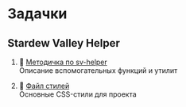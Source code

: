 # Задачки

## Stardew Valley Helper

1. 📄 [Методичка по sv-helper](01_sv-helper/README.md)  
   Описание вспомогательных функций и утилит

2. 🎨 [Файл стилей](01_sv-helper/styles.css)  
   Основные CSS-стили для проекта
